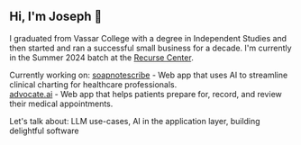 ## Hi, I'm Joseph 👋

I graduated from Vassar College with a degree in Independent Studies and then started and ran a successful small business for a decade. I'm currently in the Summer 2024 batch at the [Recurse Center](https://www.recurse.com/). 

Currently working on:
[soapnotescribe](https://github.com/josephrmartinez/soapnotescribe) - Web app that uses AI to streamline clinical charting for healthcare professionals.  
[advocate.ai](https://github.com/josephrmartinez/advocate.ai) - Web app that helps patients prepare for, record, and review their medical appointments.  

Let's talk about: LLM use-cases, AI in the application layer, building delightful software
